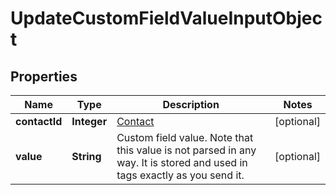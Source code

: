 
# UpdateCustomFieldValueInputObject

## Properties
Name | Type | Description | Notes
------------ | ------------- | ------------- | -------------
**contactId** | **Integer** | [Contact](http://docs.textmagictesting.com/tag#Contacts)  |  [optional]
**value** | **String** | Custom field value. Note that this value is not parsed in any way. It is stored and used in tags exactly as you send it. |  [optional]



